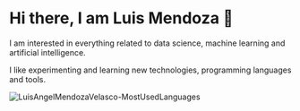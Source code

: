 # Hi there, I am Luis Mendoza 👋

I am interested in everything related to data science, machine learning and artificial intelligence.

I like experimenting and learning new technologies, programming languages and tools.

<p>
    <img src="https://github-readme-stats.vercel.app/api/top-langs?username=LuisAngelMendozaVelasco&show_icons=true&locale=en&layout=compact" alt="LuisAngelMendozaVelasco-MostUsedLanguages">
</p>

<!--
**LuisAngelMendozaVelasco/LuisAngelMendozaVelasco** is a ✨ _special_ ✨ repository because its `README.md` (this file) appears on your GitHub profile.

Here are some ideas to get you started:

- 🔭 I’m currently working on ...
- 🌱 I’m currently learning ...
- 👯 I’m looking to collaborate on ...
- 🤔 I’m looking for help with ...
- 💬 Ask me about ...
- 📫 How to reach me: ...
- 😄 Pronouns: ...
- ⚡ Fun fact: ...
-->

